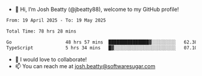 - 👋 Hi, I’m Josh Beatty (@jbeatty88), welcome to my GitHub profile!

<!--START_SECTION:waka-->

```txt
From: 19 April 2025 - To: 19 May 2025

Total Time: 78 hrs 28 mins

Go                    48 hrs 57 mins  ███████████████▓░░░░░░░░░   62.38 %
TypeScript            5 hrs 34 mins   █▓░░░░░░░░░░░░░░░░░░░░░░░   07.10 %
```

<!--END_SECTION:waka-->

- 💞️ I would love to collaborate!
- 📫 You can reach me at josh.beatty@softwaresugar.com

<!---
jbeatty88/jbeatty88 is a ✨ special ✨ repository because its `README.md` (this file) appears on your GitHub profile.
You can click the Preview link to take a look at your changes.
--->
